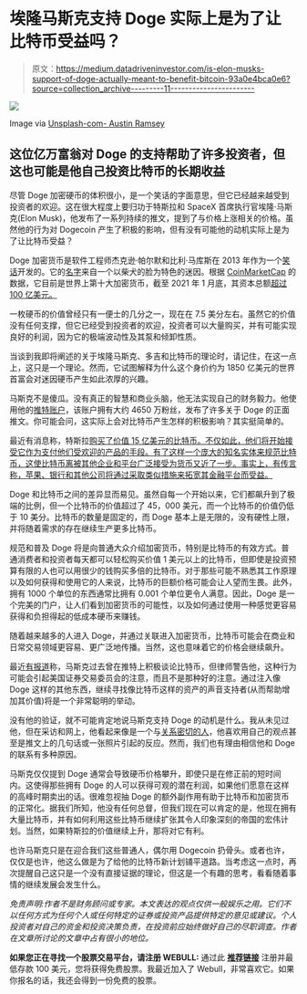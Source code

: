 # 埃隆马斯克支持 Doge 实际上是为了让比特币受益吗？

> 原文：<https://medium.datadriveninvestor.com/is-elon-musks-support-of-doge-actually-meant-to-benefit-bitcoin-93a0e4bca0e6?source=collection_archive---------11----------------------->

![](img/2d05115868246e2a145903747a72f983.png)

Image via [Unsplash-com- Austin Ramsey](https://images.unsplash.com/photo-1585011650347-c59dbef5a823?ixid=MXwxMjA3fDB8MHxzZWFyY2h8Mnx8ZWxvbiUyMG11c2t8ZW58MHx8MHw%3D&ixlib=rb-1.2.1&auto=format&fit=crop&w=600&q=60)

## 这位亿万富翁对 Doge 的支持帮助了许多投资者，但这也可能是他自己投资比特币的长期收益

尽管 Doge 加密硬币的体积很小，是一个笑话的字面意思，但它已经越来越受到投资者的欢迎。这在很大程度上要归功于特斯拉和 SpaceX 首席执行官埃隆·马斯克(Elon Musk)，他发布了一系列持续的推文，提到了与价格上涨相关的价格。虽然他的行为对 Dogecoin 产生了积极的影响，但有没有可能他的动机实际上是为了让比特币受益？

Doge 加密货币是软件工程师杰克逊·帕尔默和比利·马库斯在 2013 年作为一个[笑话](https://www.nytimes.com/2021/02/08/business/dogecoin-price.html)开发的。它的[名字](https://www.google.com/search?rlz=1C1CHBF_enUS830US830&sxsrf=ALeKk03X9zL0qmiEHLnBCB4OQizsJGvlsw%3A1613015443329&ei=k6kkYK3TE4fn-gT9xY_gCg&q=dogecoin+wiki&oq=dogecoin+wiki&gs_lcp=CgZwc3ktYWIQAzILCAAQsQMQgwEQkQIyAggAOgcIIxCwAxAnOgcIABCwAxBDOgQIIxAnOgoIABCxAxCDARBDOggIABCxAxCDAToNCAAQsQMQgwEQFBCHAjoECAAQClCSYFjCZWCCaGgBcAJ4AIABcIgB3wSSAQMzLjOYAQCgAQGqAQdnd3Mtd2l6yAEKwAEB&sclient=psy-ab&ved=0ahUKEwjt6JDk9uDuAhWHs54KHf3iA6wQ4dUDCA0&uact=5)来自一个以柴犬的脸为特色的迷因。根据 [CoinMarketCap](https://www.nytimes.com/2021/02/08/business/dogecoin-price.html#:~:text=Dogecoin%2C%20a%20digital%20currency%20created,largest%20cryptocurrency%2C%20according%20to%20CoinMarketCap.) 的数据，它目前是世界上第十大加密货币，截至 2021 年 1 月底，其资本总额[超过 100 亿美元。](https://www.financemagnates.com/cryptocurrency/news/dogecoin-crosses-10-billion-market-cap-doge-beats-xlm-and-bch/)

一枚硬币的价值曾经只有一便士的几分之一，现在在 7.5 美分左右。虽然它的价值没有任何支撑，但它已经受到投资者的欢迎，投资者可以大量购买，并有可能实现良好的利润，因为它的极端波动性及其泵和倾卸性质。

当谈到我即将阐述的关于埃隆马斯克、多吉和比特币的理论时，请记住，在这一点上，这只是一个理论。然而，它试图解释为什么这个身价约为 1850 亿美元的世界首富会对迷因硬币产生如此浓厚的兴趣。

马斯克不是傻瓜。没有真正的智慧和商业头脑，他无法实现自己的财务毅力。他使用他的[推特账户](https://twitter.com/elonmusk)，该账户拥有大约 4650 万粉丝，发布了许多关于 Doge 的正面推文。你可能会问，这实际上会对比特币产生怎样的积极影响？其实挺简单的。

最近有消息称，特斯拉[购买了价值 15 亿美元的比特币。不仅如此，他们将开始接受它作为支付他们受欢迎的产品的手段。有了这样一个庞大的知名实体来规范比特币，这使比特币离被其他企业和平台广泛接受为货币又近了一步。事实上，有传言称，苹果、银行和其他公司将通过采取类似措施来拓宽其金融平台而受益。](https://www.cnbc.com/2021/02/08/tesla-buys-1point5-billion-in-bitcoin.html)

Doge 和比特币之间的差异显而易见。虽然自每一个开始以来，它们都飙升到了极端的比例，但一个比特币的价值超过了 45，000 美元，而一个比特币的价值仍低于 10 美分。比特币的数量是固定的，而 Doge 基本上是无限的，没有硬性上限，并将随着需求的存在继续生产更多比特币。

规范和普及 Doge 将是向普通大众介绍加密货币，特别是比特币的有效方式。普通消费者和投资者每天都可以轻松购买价值 1 美元以上的比特币，但即使是投资预算有限的人也可以用很少的钱购买多倍的比特币。对于那些可能不熟悉其工作原理以及如何获得和使用它的人来说，比特币的巨额价格可能会让人望而生畏。此外，拥有 1000 个单位的东西通常比拥有 0.001 个单位更令人满意。因此，Doge 是一个完美的门户，让人们看到加密货币的可能性，以及如何通过使用一种感觉更容易获得和负担得起的低成本硬币来赚钱。

随着越来越多的人进入 Doge，并通过关联进入加密货币，比特币可能会在商业和日常交易领域更容易、更广泛地传播。当然，这也意味着它的价格会继续飙升。

最近[有报道](https://cointelegraph.com/news/lawyers-warn-elon-musk-s-bitcoin-pumping-tweets-could-attract-sec-s-ire)称，马斯克过去曾在推特上积极谈论比特币，但律师警告他，这种行为可能会引起美国证券交易委员会的注意，而且不是那种好的注意。通过注入像 Doge 这样的其他东西，继续寻找像比特币这样的资产的声音支持者(从而帮助增加其价值)将是一个非常聪明的举动。

没有他的验证，就不可能肯定地说马斯克支持 Doge 的动机是什么。我从未见过他，但在采访和网上，他看起来像是一个与[关系密切的人](https://www.cnbc.com/2017/07/31/elon-musk-is-bipolar-has-terrible-lows-and-unrelenting-stress.html)，他喜欢用自己的观点甚至是推文上的几句话或一张照片引起的反应。然而，我们也有理由相信他和 Doge 的联系有多种原因。

马斯克仅仅提到 Doge 通常会导致硬币价格攀升，即使只是在修正前的短时间内。这使得那些拥有 Doge 的人可以获得可观的潜在利润，如果他们愿意在这样的高峰时期卖出的话。很难忽视抽 Doge 的额外副作用有助于比特币和加密货币的正常化。据我们所知，他没有任何总督，但我们现在可以肯定的是，他现在拥有大量比特币，并有如何利用这些比特币继续扩张其令人印象深刻的帝国的宏伟计划。当然，如果特斯拉的价值继续上升，那将对它有利。

也许马斯克只是在迎合我们这些普通人，偶尔用 Dogecoin 扔骨头。或者也许，仅仅是也许，他这么做是为了给他的比特币新计划铺平道路。当考虑这一点时，再次提醒自己这只是一个没有直接证据的理论，但这是一个有趣的思考，看看随着事情的继续发展会发生什么。

*免责声明:作者不是财务顾问或专家。本文表达的观点仅供一般娱乐之用。它们不以任何方式为任何个人或任何特定的证券或投资产品提供特定的意见或建议。个人投资者对自己的资金和投资决策负责，在投资前应始终做好自己的尽职调查。作者在文章所讨论的文章中占有很小的地位。*

**如果您正在寻找一个股票交易平台，请注册 WEBULL:** 通过此 [**推荐链接**](https://www.webull.com/activity?inviteCode=OVX44f91ZFGo&source=invite_gw&inviteSource=wb_oversea) 注册并最低存款 100 美元，您将获得免费股票。我最近加入了 Webull，非常喜欢它。如果你报名的话，我还会得到一份免费的股票。